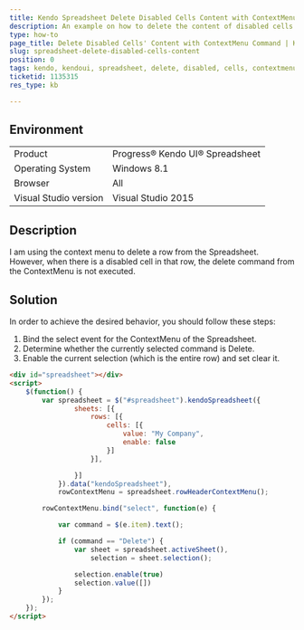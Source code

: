 ```yaml
---
title: Kendo Spreadsheet Delete Disabled Cells Content with ContextMenu
description: An example on how to delete the content of disabled cells with ContextMenu command
type: how-to
page_title: Delete Disabled Cells' Content with ContextMenu Command | Kendo UI Spreadsheet
slug: spreadsheet-delete-disabled-cells-content
position: 0
tags: kendo, kendoui, spreadsheet, delete, disabled, cells, contextmenu
ticketid: 1135315
res_type: kb

---
```


## Environment
<table>
 <tr>
  <td>Product</td>
  <td>Progress® Kendo UI® Spreadsheet</td>
 </tr>
 <tr>
  <td>Operating System</td>
  <td>Windows 8.1</td>
 </tr>
 <tr>
  <td>Browser</td>
  <td>All</td>
 </tr>
 <tr>
  <td>Visual Studio version</td>
  <td>Visual Studio 2015</td>
 </tr>
</table>


## Description

I am using the context menu to delete a row from the Spreadsheet. However, when there is a disabled cell in that row, the delete command from the ContextMenu is not executed.

## Solution

In order to achieve the desired behavior, you should follow these steps:

1. Bind the select event for the ContextMenu of the Spreadsheet.
1. Determine whether the currently selected command is Delete.
1. Enable the current selection (which is the entire row) and set clear it.

``` html
<div id="spreadsheet"></div>
<script>
    $(function() {
        var spreadsheet = $("#spreadsheet").kendoSpreadsheet({
                sheets: [{
                    rows: [{
                        cells: [{
                            value: "My Company",
                            enable: false
                        }]
                    }],

                }]
            }).data("kendoSpreadsheet"),
            rowContextMenu = spreadsheet.rowHeaderContextMenu();

        rowContextMenu.bind("select", function(e) {

            var command = $(e.item).text();

            if (command == "Delete") {
                var sheet = spreadsheet.activeSheet(),
                    selection = sheet.selection();

                selection.enable(true)
                selection.value([])
            }
        });
    });
</script>

```
